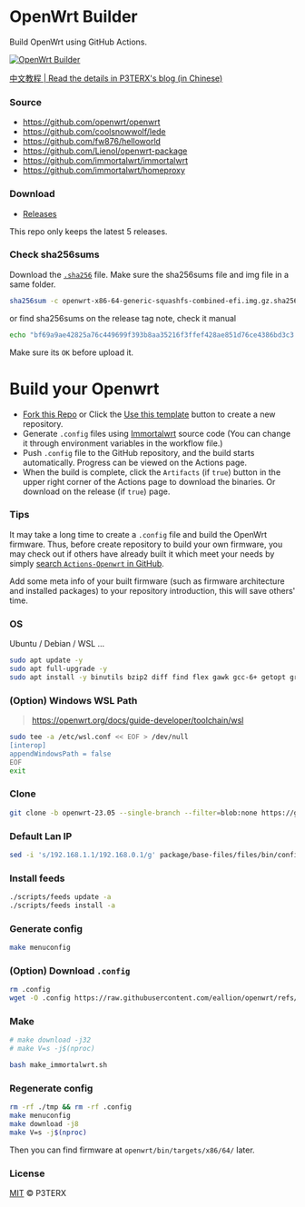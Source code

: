 # OpenWrt Builder

Build OpenWrt using GitHub Actions.

[![OpenWrt Builder](https://github.com/eallion/openwrt/actions/workflows/build-immortalwrt.yml/badge.svg?branch=main)](https://github.com/eallion/openwrt/actions/workflows/build-immortalwrt.yml)

[中文教程 | Read the details in P3TERX's blog (in Chinese)](https://p3terx.com/archives/build-openwrt-with-github-actions.html)

### Source

- https://github.com/openwrt/openwrt
- https://github.com/coolsnowwolf/lede
- https://github.com/fw876/helloworld
- https://github.com/Lienol/openwrt-package
- https://github.com/immortalwrt/immortalwrt
- https://github.com/immortalwrt/homeproxy

### Download

- [Releases](https://github.com/eallion/openwrt/releases/latest/download/openwrt-x86-64-generic-squashfs-combined-efi.img.gz)

This repo only keeps the latest 5 releases.

### Check sha256sums

Download the [`.sha256`](https://github.com/eallion/openwrt/releases/latest/download/openwrt-x86-64-generic-squashfs-combined-efi.img.gz.sha256) file. Make sure the sha256sums file and img file in a same folder.

```bash
sha256sum -c openwrt-x86-64-generic-squashfs-combined-efi.img.gz.sha256 --ignore-missing 
```

or find sha256sums on the release tag note, check it manual

```bash
echo "bf69a9ae42825a76c449699f393b8aa35216f3ffef428ae851d76ce4386bd3c3 *openwrt-x86-64-generic-squashfs-combined.img.gz" | shasum -a 256 --check
```

Make sure its `OK` before upload it.

# Build your Openwrt

- [Fork this Repo](https://github.com/eallion/openwrt) or Click the [Use this template](https://github.com/P3TERX/Actions-OpenWrt/generate) button to create a new repository.
- Generate `.config` files using [Immortalwrt](https://github.com/openwrt/openwrt) source code (You can change it through environment variables in the workflow file.)
- Push `.config` file to the GitHub repository, and the build starts automatically. Progress can be viewed on the Actions page.
- When the build is complete, click the `Artifacts` (if `true`) button in the upper right corner of the Actions page to download the binaries. Or download on the release (if `true`) page.

### Tips

It may take a long time to create a `.config` file and build the OpenWrt firmware. Thus, before create repository to build your own firmware, you may check out if others have already built it which meet your needs by simply [search `Actions-Openwrt` in GitHub](https://github.com/search?q=Actions-openwrt).

Add some meta info of your built firmware (such as firmware architecture and installed packages) to your repository introduction, this will save others' time.

### OS

Ubuntu / Debian / WSL ...

```bash
sudo apt update -y
sudo apt full-upgrade -y
sudo apt install -y binutils bzip2 diff find flex gawk gcc-6+ getopt grep install libc-dev libz-dev make4.1+ perl python3.7+ rsync subversion unzip which
```

### (Option) Windows WSL Path

> https://openwrt.org/docs/guide-developer/toolchain/wsl

```bash
sudo tee -a /etc/wsl.conf << EOF > /dev/null
[interop]
appendWindowsPath = false
EOF
exit
```

### Clone

```bash
git clone -b openwrt-23.05 --single-branch --filter=blob:none https://github.com/openwrt/openwrt
```

### Default Lan IP

```bash
sed -i 's/192.168.1.1/192.168.0.1/g' package/base-files/files/bin/config_generate
```

### Install feeds

```bash
./scripts/feeds update -a
./scripts/feeds install -a
```

### Generate config

```bash
make menuconfig
```

### (Option) Download `.config`

```bash
rm .config
wget -O .config https://raw.githubusercontent.com/eallion/openwrt/refs/heads/main/.config
```

### Make

```bash
# make download -j32
# make V=s -j$(nproc)

bash make_immortalwrt.sh
```

### Regenerate config

```bash
rm -rf ./tmp && rm -rf .config
make menuconfig
make download -j8
make V=s -j$(nproc)
```

Then you can find firmware at `openwrt/bin/targets/x86/64/` later.

### License

[MIT](https://github.com/P3TERX/Actions-OpenWrt/blob/master/LICENSE) © P3TERX
